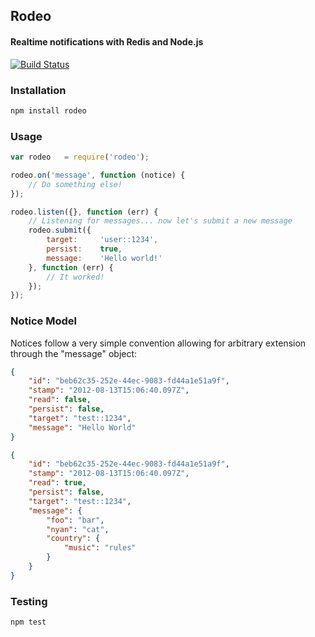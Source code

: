## Rodeo
#### Realtime notifications with Redis and Node.js

[![Build Status](https://secure.travis-ci.org/thisandagain/rodeo.png)](http://travis-ci.org/thisandagain/rodeo)

### Installation
```bash
npm install rodeo
```

### Usage
```javascript
var rodeo   = require('rodeo');

rodeo.on('message', function (notice) {
    // Do something else!
});

rodeo.listen({}, function (err) {
    // Listening for messages... now let's submit a new message
    rodeo.submit({
        target:     'user::1234',
        persist:    true,
        message:    'Hello world!'
    }, function (err) {
        // It worked!
    });
});
```

### Notice Model
Notices follow a very simple convention allowing for arbitrary extension through the "message" object:
```json
{
    "id": "beb62c35-252e-44ec-9083-fd44a1e51a9f",
    "stamp": "2012-08-13T15:06:40.097Z",
    "read": false,
    "persist": false,
    "target": "test::1234",
    "message": "Hello World"
}
```

```json
{
    "id": "beb62c35-252e-44ec-9083-fd44a1e51a9f",
    "stamp": "2012-08-13T15:06:40.097Z",
    "read": true,
    "persist": false,
    "target": "test::1234",
    "message": {
        "foo": "bar",
        "nyan": "cat",
        "country": {
            "music": "rules"
        }
    }
}
```

### Testing
```bash
npm test
```